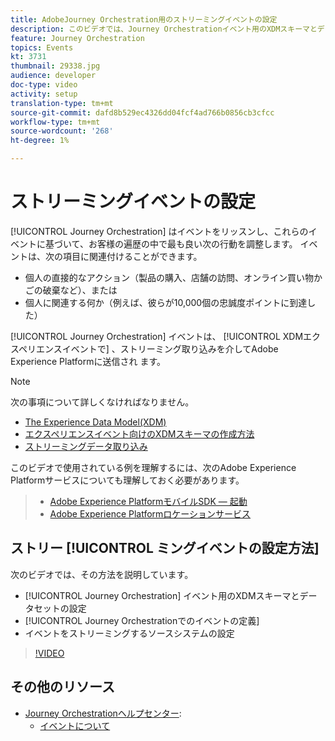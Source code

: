 ```yaml
---
title: AdobeJourney Orchestration用のストリーミングイベントの設定
description: このビデオでは、Journey Orchestrationイベント用のXDMスキーマとデータセットの設定、Journey Orchestrationでのイベントの定義、イベントをストリーミングするソースシステムの設定方法を説明します
feature: Journey Orchestration
topics: Events
kt: 3731
thumbnail: 29338.jpg
audience: developer
doc-type: video
activity: setup
translation-type: tm+mt
source-git-commit: dafd8b529ec4326dd04fcf4ad766b0856cb3cfcc
workflow-type: tm+mt
source-wordcount: '268'
ht-degree: 1%

---
```



# ストリーミングイベントの設定

[!UICONTROL Journey Orchestration] はイベントをリッスンし、これらのイベントに基づいて、お客様の遍歴の中で最も良い次の行動を調整します。 イベントは、次の項目に関連付けることができます。

* 個人の直接的なアクション（製品の購入、店舗の訪問、オンライン買い物かごの破棄など）、または
* 個人に関連する何か（例えば、彼らが10,000個の忠誠度ポイントに到達した）

[!UICONTROL Journey Orchestration] イベントは、 [!UICONTROL XDMエクスペリエンスイベントで] 、ストリーミング取り込みを介してAdobe Experience Platformに送信され ます。

>[!NOTE]
>
>次の事項について詳しくなければなりません。
>
>* [The Experience Data Model(XDM)](https://docs.adobe.com/content/help/en/platform-learn/tutorials/schemas/understanding-the-xdm-system-and-experience-data-model.html)
>* [エクスペリエンスイベント向けのXDMスキーマの作成方法](https://docs.adobe.com/content/help/en/platform-learn/tutorials/schemas/create-your-first-schema-with-out-of-the-box-components.html)
>* [ストリーミングデータ取り込み](https://docs.adobe.com/content/help/en/platform-learn/tutorials/data-ingestion/understanding-streaming-ingestion.html)
>
>
このビデオで使用されている例を理解するには、次のAdobe Experience Platformサービスについても理解しておく必要があります。
>
>* [Adobe Experience PlatformモバイルSDK — 起動](https://docs.adobe.com/content/help/en/core-services-learn/tutorials/launch-mobile/understanding-the-mobile-sdks.html)
>* [Adobe Experience Platformロケーションサービス](https://docs.adobe.com/content/help/en/places/using/home.html)


## ストリー [!UICONTROL ミングイベントの設定方法]

次のビデオでは、その方法を説明しています。

* [!UICONTROL Journey Orchestration] イベント用のXDMスキーマとデータセットの設定
* [!UICONTROL Journey Orchestrationでのイベントの定義]
* イベントをストリーミングするソースシステムの設定

>[!VIDEO](https://video.tv.adobe.com/v/29338?quality=12)

## その他のリソース

* [Journey Orchestrationヘルプセンター](https://docs.adobe.com/content/help/en/journeys/using/journey-orchestration-home.html):
   * [イベントについて](https://docs.adobe.com/content/help/en/journeys/using/events-journeys/about-events.html)
